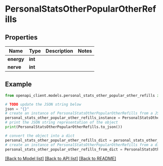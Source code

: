 # PersonalStatsOtherPopularOtherRefills


## Properties

Name | Type | Description | Notes
------------ | ------------- | ------------- | -------------
**energy** | **int** |  | 
**nerve** | **int** |  | 

## Example

```python
from openapi_client.models.personal_stats_other_popular_other_refills import PersonalStatsOtherPopularOtherRefills

# TODO update the JSON string below
json = "{}"
# create an instance of PersonalStatsOtherPopularOtherRefills from a JSON string
personal_stats_other_popular_other_refills_instance = PersonalStatsOtherPopularOtherRefills.from_json(json)
# print the JSON string representation of the object
print(PersonalStatsOtherPopularOtherRefills.to_json())

# convert the object into a dict
personal_stats_other_popular_other_refills_dict = personal_stats_other_popular_other_refills_instance.to_dict()
# create an instance of PersonalStatsOtherPopularOtherRefills from a dict
personal_stats_other_popular_other_refills_from_dict = PersonalStatsOtherPopularOtherRefills.from_dict(personal_stats_other_popular_other_refills_dict)
```
[[Back to Model list]](../README.md#documentation-for-models) [[Back to API list]](../README.md#documentation-for-api-endpoints) [[Back to README]](../README.md)


